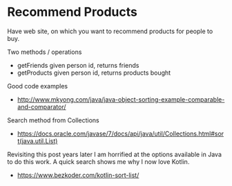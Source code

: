 Recommend Products
==================

Have web site, on which you want to recommend products for people to buy.

Two methods / operations
  * getFriends given person id, returns friends 
  * getProducts given person id, returns products bought
  
Good code examples
  * http://www.mkyong.com/java/java-object-sorting-example-comparable-and-comparator/

Search method from Collections 
  * https://docs.oracle.com/javase/7/docs/api/java/util/Collections.html#sort(java.util.List)  
  
Revisiting this post years later I am horrified at the options available in Java to do this work. A quick search shows me why I now love Kotlin.
  * https://www.bezkoder.com/kotlin-sort-list/
